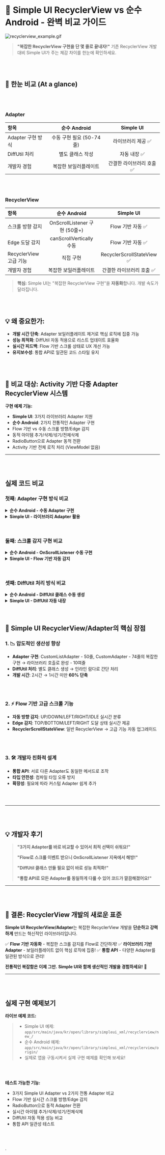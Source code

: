 # 📱 Simple UI RecyclerView vs 순수 Android - 완벽 비교 가이드

![recyclerview_example.gif](example%2Frecyclerview_example.gif)

> **"복잡한 RecyclerView 구현을 단 몇 줄로 끝내자!"** 기존 RecyclerView 개발 대비 Simple UI가 주는 체감 차이를 한눈에 확인하세요.

<br>
</br>

## 🔎 한눈 비교 (At a glance)

<br>
</br>

### Adapter 
| 항목 | 순수 Android | Simple UI |
|:--|:--:|:--:|
| Adapter 구현 방식 | 수동 구현 필요 (50-74줄) | 라이브러리 제공 ✅ |
| DiffUtil 처리 | 별도 클래스 작성 | 자동 내장 ✅ ||
| 개발자 경험 | 복잡한 보일러플레이트 | 간결한 라이브러리 호출 ✅ |


<br>
</br>

### RecyclerView
| 항목 | 순수 Android | Simple UI |
|:--|:--:|:--:|
| 스크롤 방향 감지 | OnScrollListener 구현 (50줄+) | Flow 기반 자동 ✅ |
| Edge 도달 감지 | canScrollVertically 수동 | Flow 기반 자동 ✅ |
| RecyclerView 고급 기능 | 직접 구현 | RecyclerScrollStateView ✅ |
| 개발자 경험 | 복잡한 보일러플레이트 | 간결한 라이브러리 호출 ✅ |

> **핵심:** Simple UI는 "복잡한 RecyclerView 구현"을 **자동화**합니다. 개발 속도가 달라집니다.

<br>
</br>

## 💡 왜 중요한가:

- **개발 시간 단축**: Adapter 보일러플레이트 제거로 핵심 로직에 집중 가능
- **성능 최적화**: DiffUtil 자동 적용으로 리스트 업데이트 효율화
- **실시간 피드백**: Flow 기반 스크롤 상태로 UX 개선 가능
- **유지보수성**: 통합 API로 일관된 코드 스타일 유지

<br>
</br>

## 🎯 비교 대상: Activity 기반 다중 Adapter RecyclerView 시스템

**구현 예제 기능:**
- **Simple UI**: 3가지 라이브러리 Adapter 지원
- **순수 Android**: 2가지 전통적인 Adapter 구현
- Flow 기반 vs 수동 스크롤 방향/Edge 감지
- 동적 아이템 추가/삭제/섞기/전체삭제
- RadioButton으로 Adapter 동적 전환
- Activity 기반 전체 로직 처리 (ViewModel 없음)

---

<br>
</br>

## 실제 코드 비교

### 첫째: Adapter 구현 방식 비교

<details>
<summary><strong>순수 Android - 수동 Adapter 구현</strong></summary>

```kotlin
// OriginCustomListAdapter.kt (50줄) - ListAdapter 수동 구현
class OriginCustomListAdapter(private val onItemClick: (SampleItem, Int) -> Unit) :
    ListAdapter<SampleItem, OriginCustomListAdapter.SampleItemViewHolder>(SampleItemDiffCallback()) {

    // DiffCallback 수동 구현 필요
    class SampleItemDiffCallback : DiffUtil.ItemCallback<SampleItem>() {
        override fun areItemsTheSame(oldItem: SampleItem, newItem: SampleItem): Boolean = oldItem.id == newItem.id
        override fun areContentsTheSame(oldItem: SampleItem, newItem: SampleItem): Boolean = oldItem == newItem
    }

    override fun onCreateViewHolder(parent: ViewGroup, viewType: Int): SampleItemViewHolder {
        val binding = DataBindingUtil.inflate<ItemRcvTextviewBinding>(
            LayoutInflater.from(parent.context),
            R.layout.item_rcv_textview,
            parent,
            false
        )
        return SampleItemViewHolder(binding)
    }

    override fun onBindViewHolder(holder: SampleItemViewHolder, position: Int) {
        val item = getItem(position)
        holder.bind(item, position, onItemClick)
    }

    class SampleItemViewHolder(private val binding: ItemRcvTextviewBinding) : RecyclerView.ViewHolder(binding.root) {
        fun bind(item: SampleItem, position: Int, onItemClick: (SampleItem, Int) -> Unit) {
            binding.apply {
                tvTitle.text = item.title
                tvDescription.text = item.description
                tvPosition.text = "Position: $position"
                root.setOnClickListener { onItemClick(item, position) }
                executePendingBindings()
            }
        }
    }
}
```
**문제점:** ViewHolder 클래스, DiffCallback 클래스, 복잡한 바인딩 로직 모두 수동 구현
</details>

<details>
<summary><strong>Simple UI - 라이브러리 Adapter 활용</strong></summary>

```kotlin
// SimpleBindingRcvListAdapter - DiffUtil 내장, 한 번에 완성!
private val simpleListAdapter = SimpleBindingRcvListAdapter<SampleItem, ItemRcvTextviewBinding>(
    R.layout.item_rcv_textview,
    listDiffUtil = RcvListDiffUtilCallBack(
        itemsTheSame = { oldItem, newItem -> oldItem.id == newItem.id },
        contentsTheSame = { oldItem, newItem -> oldItem == newItem }
    )
) { holder, item, position ->
    holder.binding.apply {
        tvTitle.text = item.title
        tvDescription.text = item.description
        tvPosition.text = "Position: $position"
        root.setOnClickListener { currentRemoveAtAdapter(position) }
    }
}

// SimpleBindingRcvAdapter - DiffUtil 없이 더 간단!
private val simpleAdapter = SimpleBindingRcvAdapter<SampleItem, ItemRcvTextviewBinding>(
    R.layout.item_rcv_textview
) { holder, item, position ->
    // 동일한 간단한 바인딩 로직
}
```
**결과:** ViewHolder, DiffCallback 자동 처리, 바인딩 로직만 작성!
</details>

<br>
</br>

### 둘째: 스크롤 감지 구현 비교

<details>
<summary><strong>순수 Android - OnScrollListener 수동 구현</strong></summary>

```kotlin
// 50줄+ 복잡한 스크롤 감지 구현
private fun setupManualScrollDetection() {
    binding.rcvItems.addOnScrollListener(object : RecyclerView.OnScrollListener() {

        override fun onScrollStateChanged(recyclerView: RecyclerView, newState: Int) {
            when (newState) {
                RecyclerView.SCROLL_STATE_IDLE -> {
                    isScrolling = false
                    accumulatedDy = 0
                    lastScrollDirection = "정지"
                    binding.tvScrollInfo.text = "🔄 방향: 스크롤 정지"
                }
                RecyclerView.SCROLL_STATE_DRAGGING -> { isScrolling = true }
                RecyclerView.SCROLL_STATE_SETTLING -> { isScrolling = true }
            }
        }

        override fun onScrolled(recyclerView: RecyclerView, dx: Int, dy: Int) {
            // 스크롤 방향 수동 계산
            accumulatedDy += dy
            if (abs(accumulatedDy) >= scrollDirectionThreshold) {
                val currentDirection = if (accumulatedDy > 0) "아래로 스크롤" else "위로 스크롤"
                if (currentDirection != lastScrollDirection) {
                    lastScrollDirection = currentDirection
                    binding.tvScrollInfo.text = "🔄 방향: $currentDirection"
                }
                accumulatedDy = 0
            }

            // Edge 감지 수동 구현
            checkEdgeReach(recyclerView)
        }
    })
}

private fun checkEdgeReach(recyclerView: RecyclerView) {
    // 상단/하단 Edge 수동 감지 로직
    val newIsAtTop = !recyclerView.canScrollVertically(-1)
    val newIsAtBottom = !recyclerView.canScrollVertically(1)
    // ... 복잡한 상태 비교 및 업데이트
}
```
**문제점:** 복잡한 상태 관리, 수동 계산, Edge 감지 별도 구현 필요
</details>

<details>
<summary><strong>Simple UI - Flow 기반 자동 감지</strong></summary>

```kotlin
// Flow 기반 자동 스크롤 감지 - 단 20줄!
private fun setupScrollStateDetection() {
    binding.rcvItems.apply {
        // 스크롤 방향 자동 감지
        lifecycleScope.launch {
            sfScrollDirectionFlow.collect { direction ->
                val directionText = when (direction) {
                    ScrollDirection.UP -> "위로 스크롤"
                    ScrollDirection.DOWN -> "아래로 스크롤"
                    ScrollDirection.LEFT -> "왼쪽으로 스크롤"
                    ScrollDirection.RIGHT -> "오른쪽으로 스크롤"
                    ScrollDirection.IDLE -> "스크롤 정지"
                }
                binding.tvScrollInfo.text = "방향: $directionText"
            }
        }

        // Edge 도달 자동 감지
        lifecycleScope.launch {
            sfEdgeReachedFlow.collect { (edge, isReached) ->
                val edgeText = when (edge) {
                    ScrollEdge.TOP -> "상단"
                    ScrollEdge.BOTTOM -> "하단"
                    ScrollEdge.LEFT -> "좌측"
                    ScrollEdge.RIGHT -> "우측"
                }
                val statusText = if (isReached) "도달" else "벗어남"
                binding.tvScrollInfo.text = "$edgeText $statusText"
            }
        }
    }
}
```
**결과:** Flow로 자동 감지, 상태 관리 자동, 방향/Edge 정보 실시간 제공!
</details>

<br>
</br>

### 셋째: DiffUtil 처리 방식 비교

<details>
<summary><strong>순수 Android - DiffUtil 클래스 수동 생성</strong></summary>

```kotlin
// 별도 DiffCallback 클래스 생성 필요
class SampleItemDiffCallback : DiffUtil.ItemCallback<SampleItem>() {
    override fun areItemsTheSame(oldItem: SampleItem, newItem: SampleItem): Boolean {
        return oldItem.id == newItem.id
    }

    override fun areContentsTheSame(oldItem: SampleItem, newItem: SampleItem): Boolean {
        return oldItem == newItem
    }
}

// ListAdapter에 수동 적용
class OriginCustomListAdapter : ListAdapter<SampleItem, ViewHolder>(SampleItemDiffCallback()) {
    // ... 추가 구현 필요
}
```
**문제점:** 별도 클래스 생성, 메서드 오버라이드, Adapter와 분리된 관리
</details>

<details>
<summary><strong>Simple UI - DiffUtil 자동 내장</strong></summary>

```kotlin
// 인라인으로 DiffUtil 자동 처리
listDiffUtil = RcvListDiffUtilCallBack(
    itemsTheSame = { oldItem, newItem -> oldItem.id == newItem.id },
    contentsTheSame = { oldItem, newItem -> oldItem == newItem }
)
```
**결과:** 별도 클래스 불필요, 인라인 람다로 간결, Adapter와 통합 관리!
</details>

<br>
</br>

## 🚀 Simple UI RecyclerView/Adapter의 핵심 장점

### 1. **📉 압도적인 생산성 향상**
- **Adapter 구현**: CustomListAdapter - 50줄, CustomAdapter - 74줄의 복잡한 구현 → 라이브러리 호출로 완성 - 10여줄
- **DiffUtil 처리**: 별도 클래스 생성 → 인라인 람다로 간단 처리
- **개발 시간**: 2시간 → 1시간 미만 **60% 단축**

<br>
</br>

### 2. **⚡ Flow 기반 고급 스크롤 기능**
- **자동 방향 감지**: UP/DOWN/LEFT/RIGHT/IDLE 실시간 분류
- **Edge 감지**: TOP/BOTTOM/LEFT/RIGHT 도달 상태 실시간 제공
- **RecyclerScrollStateView**: 일반 RecyclerView → 고급 기능 자동 업그레이드

<br>
</br>

### 3. **🛠️ 개발자 친화적 설계**
- **통합 API**: 서로 다른 Adapter도 동일한 메서드로 조작
- **타입 안전성**: 컴파일 타임 오류 방지
- **확장성**: 필요에 따라 커스텀 Adapter 쉽게 추가

<br>
</br>

---

<br>
</br>

## 💡 개발자 후기

> **"3가지 Adapter를 바로 비교할 수 있어서 최적 선택이 쉬워요!"**
>
> **"Flow로 스크롤 이벤트 받으니 OnScrollListener 지옥에서 해방!"**
>
> **"DiffUtil 클래스 만들 필요 없이 바로 성능 최적화!"**
>
> **"통합 API로 모든 Adapter를 동일하게 다룰 수 있어 코드가 깔끔해졌어요!"**

---

<br>
</br>

## 🎉 결론: RecyclerView 개발의 새로운 표준

**Simple UI RecyclerView/Adapter**는 복잡한 RecyclerView 개발을 **단순하고 강력하게** 만드는 혁신적인 라이브러리입니다.

✅ **Flow 기반 자동화** - 복잡한 스크롤 감지를 Flow로 간단하게!
✅ **라이브러리 기반 Adapter** - 보일러플레이트 없이 핵심 로직에 집중!
✅ **통합 API** - 다양한 Adapter를 일관된 방식으로 관리!

**전통적인 복잡함은 이제 그만.**
**Simple UI와 함께 생산적인 개발을 경험하세요!** 🚀

---

<br>
</br>

## 실제 구현 예제보기

**라이브 예제 코드:**
> - Simple UI 예제: `app/src/main/java/kr/open/library/simpleui_xml/recyclerview/new_/`
> - 순수 Android 예제: `app/src/main/java/kr/open/library/simpleui_xml/recyclerview/origin/`
> - 실제로 앱을 구동시켜서 실제 구현 예제를 확인해 보세요!

<br>
</br>

**테스트 가능한 기능:**
- 3가지 Simple UI Adapter vs 2가지 전통 Adapter 비교
- Flow 기반 실시간 스크롤 방향/Edge 감지
- RadioButton으로 동적 Adapter 전환
- 실시간 아이템 추가/삭제/섞기/전체삭제
- DiffUtil 자동 적용 성능 비교
- 통합 API 일관성 테스트

<br>
</br>

.